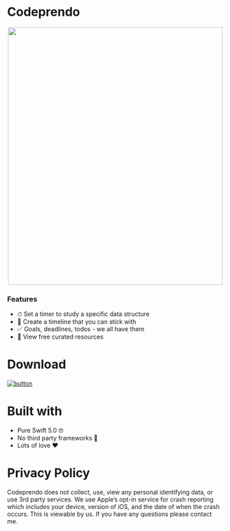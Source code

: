  # Codeprendo

<p align="center">
  <img width="500" height="600" src="https://github.com/gdelarosa/CodeprendoApp/blob/master/image1.png">
</p>

### Features
- ⏱ Set a timer to study a specific data structure
- 📱 Create a timeline that you can stick with
- ✅ Goals, deadlines, todos - we all have them
- 🌟 View free curated resources

# Download 
[![button](https://user-images.githubusercontent.com/9616943/53190156-ce6f4300-35bd-11e9-881b-81c41cfaf025.png)](https://itunes.apple.com/us/app)

# Built with
- Pure Swift 5.0 🤓
- No third party frameworks 🚫
- Lots of love ❤️


# Privacy Policy                                                                         
Codeprendo does not collect, use, view any personal identifying data, or use 3rd party services. We use Apple’s opt-in service for crash reporting which includes your device, version of iOS, and the date of when the crash occurs. This is viewable by us. If you have any questions please contact me.
